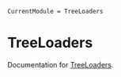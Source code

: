 ```@meta
CurrentModule = TreeLoaders
```

# TreeLoaders

Documentation for [TreeLoaders](https://github.com/SuperGrobi/TreeLoaders.jl).
